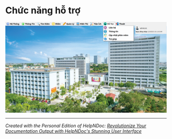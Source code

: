 # Chức năng hỗ trợ

![Image](<lib/Screenshot%202023-12-04%20101157.png>)

***
_Created with the Personal Edition of HelpNDoc: [Revolutionize Your Documentation Output with HelpNDoc's Stunning User Interface](<https://www.helpndoc.com/feature-tour/stunning-user-interface/>)_
